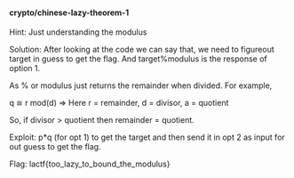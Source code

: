 #### crypto/chinese-lazy-theorem-1

Hint: Just understanding the modulus

Solution:
After looking at the code we can say that, we need to figureout target in guess to get the flag.
And target%modulus is the response of option 1.

As % or modulus just returns the remainder when divided. For example,

q ≅ r mod(d) => Here r = remainder, d = divisor, a = quotient

So, if divisor > quotient then remainder = quotient.

Exploit: p\*q (for opt 1) to get the target and then send it in opt 2 as input for out guess to get the flag.

Flag: lactf{too_lazy_to_bound_the_modulus}
